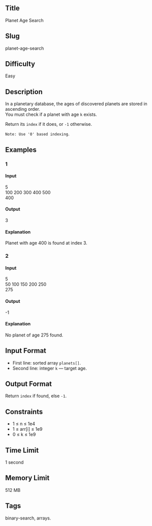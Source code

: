 ## Title

Planet Age Search

## Slug

planet-age-search

## Difficulty

Easy

## Description

In a planetary database, the ages of discovered planets are stored in ascending order.  
You must check if a planet with age `k` exists.  

Return its `index` if it does, or `-1` otherwise.  

`Note: Use '0' based indexing`.

## Examples

### 1

#### Input

5  
100 200 300 400 500  
400

#### Output

3

#### Explanation

Planet with age 400 is found at index 3.

### 2

#### Input

5  
50 100 150 200 250  
275

#### Output

-1

#### Explanation

No planet of age 275 found.

## Input Format  

- First line: sorted array `planets[]`.  
- Second line: integer `k` — target age.

## Output Format  

Return `index` if found, else `-1`.

## Constraints  

- 1 ≤ n ≤ 1e4  
- 1 ≤ arr[i] ≤ 1e9  
- 0 ≤ k ≤ 1e9  

## Time Limit

1 second

## Memory Limit

512 MB

## Tags

binary-search, arrays.
